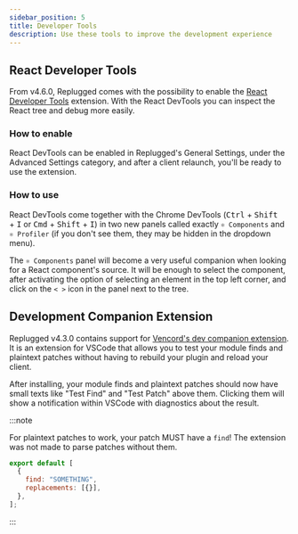 ```yaml
---
sidebar_position: 5
title: Developer Tools
description: Use these tools to improve the development experience
---
```


## React Developer Tools

From v4.6.0, Replugged comes with the possibility to enable the
[React Developer Tools](https://react.dev/learn/react-developer-tools) extension. With the React
DevTools you can inspect the React tree and debug more easily.

### How to enable

React DevTools can be enabled in Replugged's General Settings, under the Advanced Settings category,
and after a client relaunch, you'll be ready to use the extension.

### How to use

React DevTools come together with the Chrome DevTools (<kbd>Ctrl</kbd> + <kbd>Shift</kbd>
+&nbsp;<kbd>I</kbd> or <kbd>Cmd</kbd> + <kbd>Shift</kbd> + <kbd>I</kbd>) in two new panels called
exactly `⚛️ Components` and `⚛️ Profiler` (if you don't see them, they may be hidden in the dropdown
menu).

The `⚛️ Components` panel will become a very useful companion when looking for a React component's
source. It will be enough to select the component, after activating the option of selecting an
element in the top left corner, and click on the `< >` icon in the panel next to the tree.

## Development Companion Extension

Replugged v4.3.0 contains support for
[Vencord's dev companion extension](https://marketplace.visualstudio.com/items?itemName=Vendicated.vencord-companion).
It is an extension for VSCode that allows you to test your module finds and plaintext patches
without having to rebuild your plugin and reload your client.

After installing, your module finds and plaintext patches should now have small texts like "Test
Find" and "Test Patch" above them. Clicking them will show a notification within VSCode with
diagnostics about the result.

:::note

For plaintext patches to work, your patch MUST have a `find`! The extension was not made to parse
patches without them.

```js
export default [
  {
    find: "SOMETHING",
    replacements: [{}],
  },
];
```

:::
